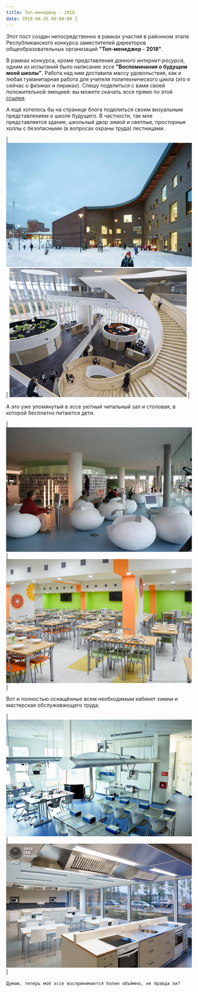 ```yaml
---
title: Топ-менеджер - 2018
date: 2018-08-26 00:00:00 Z
---
```


Этот пост создан непосредственно в рамках участия в районном этапе Республиканского конкурса заместителей директоров общеобразовательных организаций **"Топ-менеджер - 2018"**.

В рамках конкурса, кроме представления *данного интернет-ресурса*, одним из испытаний было написание эссе **"Воспоминания о будущем моей школы"**. Работа над ним доставила массу удовольствия, как и любая гуманитарная работа для учителя политехнического цикла (это я сейчас о физиках и лириках).
Спешу поделиться с вами своей положительной эмоцией: вы можете скачать эссе прямо по этой [ссылке](https://drive.google.com/open?id=15X2c-v8KSrJdraFMbfIA4keA74UABe7a). 

А ещё хотелось бы на странице блога поделиться своим визуальным представлением о школе будущего. В частности, так мне представляется здание, школьный двор зимой и светлые, просторные холлы с безопасными (в вопросах охраны труда) лестницами.

| ![schoolyard](/assets/pictures/schoolyard.jpg)        | ![hall](/assets/pictures/hall.jpg) |

А это уже упомянутый в эссе уютный читальный зал и столовая, в которой бесплатно питаются дети. 

| ![reading_room](/assets/pictures/reading_room.jpg)    | ![dinner_room](/assets/pictures/dinner_room.jpg) |

Вот и полностью оснащённые всем необходимым кабинет химии и мастерская обслуживающего труда. 

| ![chemistry_lab](/assets/pictures/chemistry_lab.jpg)  | ![workroom](/assets/pictures/workroom.jpg) |

```
Думаю, теперь моё эссе воспринимается более объёмно, не правда ли?
```
